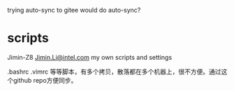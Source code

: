trying auto-sync to gitee
would do auto-sync?

# scripts
Jimin-Z8
Jimin.Li@intel.com my own scripts and settings

.bashrc
.vimrc
等等脚本，有多个拷贝，散落都在多个机器上，很不方便。通过这个github repo方便同步。
